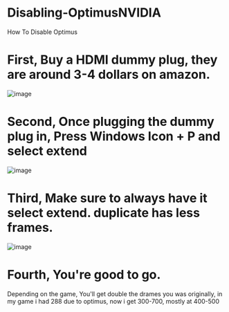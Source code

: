 # Disabling-OptimusNVIDIA
How To Disable Optimus

# First, Buy a HDMI dummy plug, they are around 3-4 dollars on amazon.

![image](https://github.com/user-attachments/assets/abc12a87-2311-4b0d-b994-96e0d52625eb)

# Second, Once plugging the dummy plug in, Press Windows Icon + P and select extend
![image](https://github.com/user-attachments/assets/572fe7bb-093a-4bc0-a566-4bf5b498e60d)

# Third, Make sure to always have it select extend. duplicate has less frames.
![image](https://github.com/user-attachments/assets/1a7e8440-a443-42db-ba8e-877031d292df)


# Fourth, You're good to go. 
Depending on the game, You'll get double the drames you was originally, in my game i had 288 due to optimus, now i get 300-700, mostly at 400-500 

